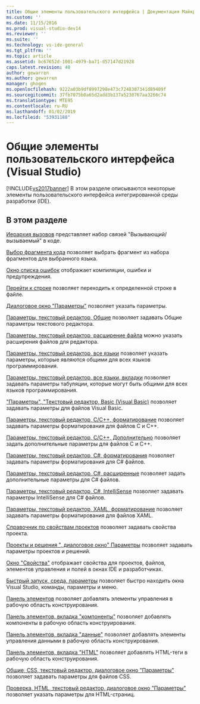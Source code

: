 ```yaml
---
title: Общие элементы пользовательского интерфейса | Документация Майкрософт
ms.custom: ''
ms.date: 11/15/2016
ms.prod: visual-studio-dev14
ms.reviewer: ''
ms.suite: ''
ms.technology: vs-ide-general
ms.tgt_pltfrm: ''
ms.topic: article
ms.assetid: bc67652d-1001-4979-ba71-d57147d21928
caps.latest.revision: 40
author: gewarren
ms.author: gewarren
manager: ghogen
ms.openlocfilehash: 9222a03b9df8997298e473c7248307341d89409f
ms.sourcegitcommit: 37fb7075b0a65d2add3b137a5230767aa3266c74
ms.translationtype: MTE95
ms.contentlocale: ru-RU
ms.lasthandoff: 01/02/2019
ms.locfileid: "53931188"
---
```

# <a name="general-user-interface-elements-visual-studio"></a>Общие элементы пользовательского интерфейса (Visual Studio)
[!INCLUDE[vs2017banner](../../includes/vs2017banner.md)]
В этом разделе описываются некоторые элементы пользовательского интерфейса интегрированной среды разработки (IDE).

## <a name="in-this-section"></a>В этом разделе
 [Иерархия вызовов](../../ide/reference/call-hierarchy.md) представляет набор связей "Вызывающий/вызываемый" в коде.

 [Выбор фрагмента кода](../../ide/reference/code-snippet-picker.md) позволяет выбрать фрагмент из набора фрагментов для выбранного языка.

 [Окно списка ошибок](../../ide/reference/error-list-window.md) отображает компиляции, ошибки и предупреждения.

 [Перейти к строке](../../ide/reference/go-to-line.md) позволяет переходить к определенной строке в файле.

 [Диалоговое окно "Параметры"](../../ide/reference/options-dialog-box-visual-studio.md) позволяет указать параметры.

 [Параметры, текстовый редактор, Общие](../../ide/reference/options-text-editor-general.md) позволяет задавать Общие параметры текстового редактора.

 [Параметры, текстовый редактор, расширение файла](../../ide/reference/options-text-editor-file-extension.md) можно указать расширения файлов для редактора.

 [Параметры, текстовый редактор, все языки](../../ide/reference/options-text-editor-all-languages.md) позволяет указать параметры, которые являются общими для всех языков программирования.

 [Параметры, текстовый редактор, все языки, вкладки](../../ide/reference/options-text-editor-all-languages-tabs.md) позволяет задавать параметры табуляции, которые могут быть общими для всех языков программирования.

 ["Параметры", "Текстовый редактор, Basic (Visual Basic)](../../ide/reference/options-text-editor-basic-visual-basic.md) позволяет задавать параметры для файлов Visual Basic.

 [Параметры, текстовый редактор, C/C++, форматирование](../../ide/reference/options-text-editor-c-cpp-formatting.md) позволяет задавать параметры форматирования для файлов C и C++.

 [Параметры, текстовый редактор, C/C++, Дополнительно](../../ide/reference/options-text-editor-c-cpp-advanced.md) позволяет задать дополнительные параметры для файлов C и C++.

 [Параметры, текстовый редактор, C#, форматирования](../../ide/reference/options-text-editor-csharp-formatting.md) позволяет задавать параметры форматирования для C# файлов.

 [Параметры, текстовый редактор, C#, расширенные](../../ide/reference/options-text-editor-csharp-advanced.md) позволяет задать дополнительные параметры для C# файлов.

 [Параметры, текстовый редактор, C#, IntelliSense](../../ide/reference/options-text-editor-csharp-intellisense.md) позволяет задавать параметры IntelliSense для C# файлов.

 [Параметры, текстовый редактор, XAML, форматирование](../../ide/reference/options-text-editor-xaml-formatting.md) позволяет задавать параметры форматирования для файлов XAML.

 [Справочник по свойствам проектов](../../ide/reference/project-properties-reference.md) позволяет задавать свойства проекта.

 [Проекты и решения ", диалоговое окно" Параметры](../../ide/reference/projects-and-solutions-options-dialog-box.md) позволяет задавать параметры проектов и решений.

 [Окно "Свойства"](../../ide/reference/properties-window.md) отображает свойства для проектов, файлов, элементов управления и полей в окнах IDE и разработчиках.

 [Быстрый запуск, среда, параметры](../../ide/reference/quick-launch-environment-options-dialog-box.md) позволяет быстро находить окна Visual Studio, команды, параметры и меню.

 [Панель элементов](../../ide/reference/toolbox.md) позволяет добавлять элементы управления в рабочую область конструирования.

 [Панель элементов, вкладка "компоненты"](../../ide/reference/toolbox-components-tab.md) позволяет добавлять компоненты в рабочую область конструирования.

 [Панель элементов, вкладка "данные"](../../ide/reference/toolbox-data-tab.md) позволяет добавлять элементы управления данными в рабочую область конструирования.

 [Панель элементов, вкладка "HTML"](../../ide/reference/toolbox-html-tab.md) позволяет добавлять HTML-теги в рабочую область конструирования.

 [Общие, CSS, текстовый редактор, диалоговое окно "Параметры"](http://msdn.microsoft.com/library/b33a7617-e69d-4a11-938e-2e218a34a10c) позволяет задавать параметры для файлов CSS.

 [Проверка, HTML, текстовый редактор, диалоговое окно "Параметры"](http://msdn.microsoft.com/library/9c24ecfe-263e-4bf1-88de-d01be3992863) позволяет указать параметры для HTML-страниц.